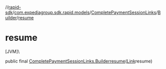 //[rapid-sdk](../../../../index.md)/[com.expediagroup.sdk.rapid.models](../../index.md)/[CompletePaymentSessionLinks](../index.md)/[Builder](index.md)/[resume](resume.md)

# resume

[JVM]\

public final [CompletePaymentSessionLinks.Builder](index.md)[resume](resume.md)([Link](../../-link/index.md)resume)
